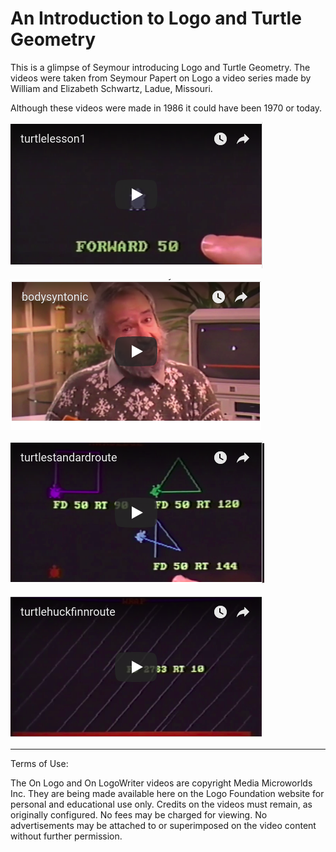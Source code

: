 # An Introduction to Logo and Turtle Geometry

This is a glimpse of Seymour introducing Logo and Turtle Geometry. The
videos were taken from Seymour Papert on Logo a video series made by
William and Elizabeth Schwartz, Ladue, Missouri.

Although these videos were made in 1986 it could have been 1970 or
today.

[![Turtle 1](./images/video6.png)](https://youtu.be/-V_OPfmbbCk)

[![Turtle 2](./images/video7.png)](https://youtu.be/O_HFAcHEHrk)

[![Turtle 3](./images/video8.png)](https://youtu.be/fTO-Ruby-Uo)

[![Turtle 4](./images/video9.png)](https://youtu.be/CJlRGe5QGhs)

----

Terms of Use:

The On Logo and On LogoWriter videos are copyright Media Microworlds
Inc. They are being made available here on the Logo Foundation website
for personal and educational use only. Credits on the videos must
remain, as originally configured. No fees may be charged for
viewing. No advertisements may be attached to or superimposed on the
video content without further permission.